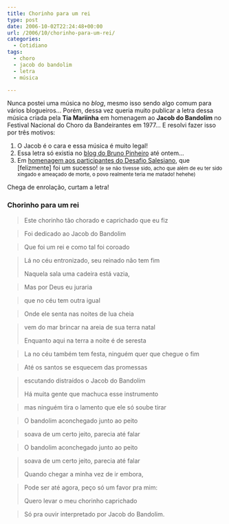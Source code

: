 ```yaml
---
title: Chorinho para um rei
type: post
date: 2006-10-02T22:24:48+00:00
url: /2006/10/chorinho-para-um-rei/
categories:
  - Cotidiano
tags:
  - choro
  - jacob do bandolim
  - letra
  - música

---
```

Nunca postei uma música no _blog_, mesmo isso sendo algo comum para vários blogueiros… Porém, dessa vez queria muito publicar a letra dessa música criada pela **Tia Mariinha** em homenagem ao **Jacob do Bandolim** no Festival Nacional do Choro da Bandeirantes em 1977… E resolvi fazer isso por três motivos:

  1. O Jacob é o cara e essa música é muito legal!
  2. Essa letra só existia no [blog do Bruno Pinheiro][1] até ontem…
  3. Em [homenagem aos participantes do Desafio Salesiano][2], que [felizmente] foi um sucesso! <small>(e se não tivesse sido, acho que além de eu ter sido xingado e ameaçado de morte, o povo realmente teria me matado! hehehe)</small>

Chega de enrolação, curtam a letra!

### Chorinho para um rei

> Este chorinho tão chorado e caprichado que eu fiz

> Foi dedicado ao Jacob do Bandolim

> Que foi um rei e como tal foi coroado

> Lá no céu entronizado, seu reinado não tem fim
>
> Naquela sala uma cadeira está vazia,

> Mas por Deus eu juraria

> que no céu tem outra igual

> Onde ele senta nas noites de lua cheia

> vem do mar brincar na areia de sua terra natal
>
> Enquanto aqui na terra a noite é de seresta

> La no céu também tem festa, ninguém quer que chegue o fim

> Até os santos se esquecem das promessas

> escutando distraídos o Jacob do Bandolim
>
> Há muita gente que machuca esse instrumento

> mas ninguém tira o lamento que ele só soube tirar

> O bandolim aconchegado junto ao peito

> soava de um certo jeito, parecia até falar

> O bandolim aconchegado junto ao peito

> soava de um certo jeito, parecia até falar
>
> Quando chegar a minha vez de ir embora,

> Pode ser até agora, peço só um favor pra mim:
>
> Quero levar o meu chorinho caprichado

> Só pra ouvir interpretado por Jacob do Bandolim.

 [1]: http://brunopinheiro.com.br/blog/2004_07_01_archive.php
 [2]: http://desafiosalesiano.com/gabarito#95

